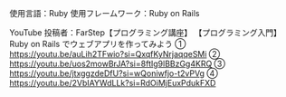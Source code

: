 使用言語：Ruby
使用フレームワーク：Ruby on Rails

YouTube
投稿者：FarStep【プログラミング講座】
【プログラミング入門】Ruby on Rails でウェブアプリを作ってみよう
① https://youtu.be/auLih2TFwio?si=QxqfKyNrjaqqeSMi
② https://youtu.be/uos2mowBrJA?si=8ftIg9lBBzGg4KRQ
③ https://youtu.be/jtxggzdeDfU?si=wQoniwfjo-t2vPVg
④ https://youtu.be/2VbIAYWdLLk?si=RdOiMjEuxPdukFXD
